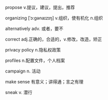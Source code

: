 propose v.提议，建议，提出，推荐

organizing [ˈɔ:ɡənaɪzɪŋ] v.组织，使有机化 n.组织 

alternatively adv. 或者，要不

correct adj.正确的，合适的，v.修改，改造，矫正

privacy policy n.隐私权政策

profiles n.配置文件，个人档案

campaign n. 活动

make sense 有意义；讲得通；言之有理

sneak v. 潜行

